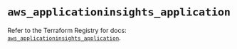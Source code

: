 # `aws_applicationinsights_application`

Refer to the Terraform Registry for docs: [`aws_applicationinsights_application`](https://registry.terraform.io/providers/hashicorp/aws/5.56.1/docs/resources/applicationinsights_application).
